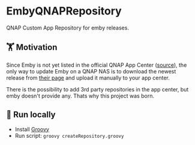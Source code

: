 # EmbyQNAPRepository

QNAP Custom App Repository for emby releases.

## 🏋️ Motivation

Since Emby is not yet listed in the official QNAP App Center ([source](https://emby.media/community/index.php?/topic/113735-qnap-emby-repository/#comment-1199816)), the only way to update Emby on a QNAP NAS is to download the newest release from [their page](https://emby.media/qnap-server.html) and upload it manually to your app center.

There is the possibility to add 3rd party repositories in the app center, but emby doesn't provide any. Thats why this project was born.

## 🔨 Run locally

- Install [Groovy](https://groovy.apache.org/download.html)
- Run script: `groovy createRepository.groovy`